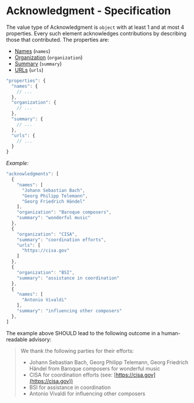 # Acknowledgment - Specification

The value type of Acknowledgment is `object` with at least 1 and at most 4 properties.
Every such element acknowledges contributions by describing those that contributed.
The properties are:

* [Names](acknowledgment/names-spec.en.md) (`names`)
* [Organization](acknowledgment/organization-spec.en.md) (`organization`)
* [Summary](acknowledgment/summary-spec.en.md) (`summary`)
* [URLs](acknowledgment/urls-spec.en.md) (`urls`)

```javascript
"properties": {
  "names": {
    // ...
  },
  "organization": {
    // ...
  },
  "summary": {
    // ...
  },
  "urls": {
    // ...
  }
}
```

*Example:*

```javascript
"acknowledgments": [
  {
    "names": [
      "Johann Sebastian Bach",
      "Georg Philipp Telemann",
      "Georg Friedrich Händel"
    ],
    "organization": "Baroque composers",
    "summary": "wonderful music"
  },
  {
    "organization": "CISA",
    "summary": "coordination efforts",
    "urls": [
      "https://cisa.gov"
    ]
  },
  {
    "organization": "BSI",
    "summary": "assistance in coordination"
  },
  {
    "names": [
      "Antonio Vivaldi"
    ],
    "summary": "influencing other composers"
  },
]
```

The example above SHOULD lead to the following outcome in a human-readable advisory:

> We thank the following parties for their efforts:
>
> * Johann Sebastian Bach, Georg Philipp Telemann, Georg Friedrich Händel from Baroque composers for wonderful music
> * CISA for coordination efforts (see: [https://cisa.gov](https://cisa.gov))
> * BSI for assistance in coordination
> * Antonio Vivaldi for influencing other composers
